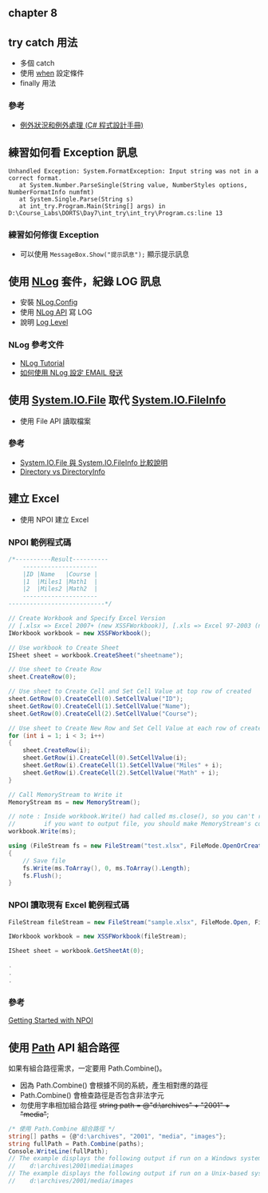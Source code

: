 ## chapter 8

## try catch 用法
* 多個 catch
* 使用 [when](https://docs.microsoft.com/zh-tw/dotnet/csharp/language-reference/keywords/try-catch) 設定條件
* finally 用法

### 參考
* [例外狀況和例外處理 (C# 程式設計手冊)](https://docs.microsoft.com/zh-tw/dotnet/csharp/programming-guide/exceptions/)

## 練習如何看 Exception 訊息
``` LOG
Unhandled Exception: System.FormatException: Input string was not in a correct format.
   at System.Number.ParseSingle(String value, NumberStyles options, NumberFormatInfo numfmt)
   at System.Single.Parse(String s)
   at int_try.Program.Main(String[] args) in D:\Course_Labs\DORTS\Day7\int_try\int_try\Program.cs:line 13
```
### 練習如何修復 Exception
* 可以使用 `MessageBox.Show("提示訊息");` 顯示提示訊息

## 使用 [NLog](https://nlog-project.org/) 套件，紀錄 LOG 訊息
  * 安裝 [NLog.Config](https://www.nuget.org/packages/NLog.Config/)
  * 使用 [NLog API](https://github.com/nlog/nlog/wiki/Tutorial#writing-log-messages) 寫 LOG
  * 說明 [Log Level](https://github.com/nlog/nlog/wiki/Configuration-file#log-levels)

### NLog 參考文件
* [NLog Tutorial](https://github.com/nlog/nlog/wiki/Tutorial)
* [如何使用 NLog 設定 EMAIL 發送](https://github.com/NLog/NLog/wiki/Mail-target)


## 使用 [System.IO.File](https://docs.microsoft.com/zh-tw/dotnet/api/system.io.file?view=netframework-4.8) 取代 [System.IO.FileInfo](https://docs.microsoft.com/en-us/dotnet/api/system.io.fileinfo?redirectedfrom=MSDN&view=netframework-4.8)  
  * 使用 File API 讀取檔案  

### 參考
* [System.IO.File 與 System.IO.FileInfo 比較說明](https://stackoverflow.com/questions/4003233/what-is-the-difference-between-system-io-file-and-system-io-fileinfo)
* [Directory vs DirectoryInfo](https://stackoverflow.com/questions/3146586/directory-vs-directoryinfo)

## 建立 Excel
* 使用 NPOI 建立 Excel

### NPOI 範例程式碼
``` C#
/*----------Result----------
    ---------------------
    |ID	|Name	|Course |
    |1	|Miles1	|Math1  |
    |2	|Miles2	|Math2  |
    ---------------------
---------------------------*/

// Create Workbook and Specify Excel Version
// [.xlsx => Excel 2007+ (new XSSFWorkbook)], [.xls => Excel 97-2003 (new HSSFWorkbook)]
IWorkbook workbook = new XSSFWorkbook();

// Use workbook to Create Sheet
ISheet sheet = workbook.CreateSheet("sheetname");

// Use sheet to Create Row
sheet.CreateRow(0);

// Use sheet to Create Cell and Set Cell Value at top row of created
sheet.GetRow(0).CreateCell(0).SetCellValue("ID");
sheet.GetRow(0).CreateCell(1).SetCellValue("Name");
sheet.GetRow(0).CreateCell(2).SetCellValue("Course");

// Use sheet to Create New Row and Set Cell Value at each row of created
for (int i = 1; i < 3; i++)
{
    sheet.CreateRow(i);
    sheet.GetRow(i).CreateCell(0).SetCellValue(i);
    sheet.GetRow(i).CreateCell(1).SetCellValue("Miles" + i);
    sheet.GetRow(i).CreateCell(2).SetCellValue("Math" + i);
}

// Call MemoryStream to Write it
MemoryStream ms = new MemoryStream();

// note : Inside workbook.Write() had called ms.close(), so you can't read it from MemoryStream
//        if you want to output file, you should make MemoryStream's content Convert to Array
workbook.Write(ms);

using (FileStream fs = new FileStream("test.xlsx", FileMode.OpenOrCreate))
{
    // Save file
    fs.Write(ms.ToArray(), 0, ms.ToArray().Length);
    fs.Flush();
}

```
### NPOI 讀取現有 Excel 範例程式碼
``` C#
FileStream fileStream = new FileStream("sample.xlsx", FileMode.Open, FileAccess.Read);

IWorkbook workbook = new XSSFWorkbook(fileStream);

ISheet sheet = workbook.GetSheetAt(0);

.
.
.

```


### 參考
[Getting Started with NPOI](https://github.com/tonyqus/npoi/wiki/Getting-Started-with-NPOI)


## 使用 [Path](https://docs.microsoft.com/zh-tw/dotnet/api/system.io.path.combine?view=netframework-4.8) API 組合路徑
如果有組合路徑需求，一定要用 Path.Combine()。
* 因為 Path.Combine() 會根據不同的系統，產生相對應的路徑
* Path.Combine() 會檢查路徑是否包含非法字元
* 勿使用字串相加組合路徑 ~~string path = @"d:\archives" + "2001" + "media"~~;


``` C#
/* 使用 Path.Combine 組合路徑 */
string[] paths = {@"d:\archives", "2001", "media", "images"};
string fullPath = Path.Combine(paths);
Console.WriteLine(fullPath);            
// The example displays the following output if run on a Windows system:
//    d:\archives\2001\media\images
// The example displays the following output if run on a Unix-based system:
//    d:\archives/2001/media/images   
```
